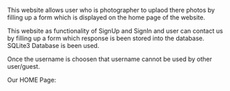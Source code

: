 This website allows user who is photographer to uplaod there photos by filling up a form which is displayed on the home page of the website.

This website as functionality of SignUp and SignIn and user can contact us by filling up a form which response is been stored into the database.
SQLite3 Database is been used.

Once the username is choosen that username cannot be used by other user/guest.

Our HOME Page:
<a href="">
